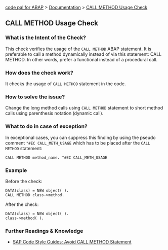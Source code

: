 [code pal for ABAP](../../README.md) > [Documentation](../check_documentation.md) > [CALL METHOD Usage Check](call-method-usage.md)

## CALL METHOD Usage Check

### What is the Intent of the Check?

This check verifies the usage of the `CALL METHOD` ABAP statement. It is preferable to call a method dynamically instead of via this statement: CALL METHOD. In other words, prefer a functional instead of a procedural call.

### How does the check work?

It checks the usage of `CALL METHOD` statement in the code.

### How to solve the issue?

Change the long method calls using `CALL METHOD` statement to short method calls using parenthesis notation (dynamic call).

### What to do in case of exception?

In exceptional cases, you can suppress this finding by using the pseudo comment `"#EC CALL_METH_USAGE` which has to be placed after the `CALL METHOD` statement:

```abap
CALL METHOD method_name. "#EC CALL_METH_USAGE
```

### Example

Before the check:

```abap
DATA(class) = NEW object( ).
CALL METHOD class->method.
```

After the check:

```abap
DATA(class) = NEW object( ).
class->method( ).
```

### Further Readings & Knowledge

* [SAP Code Style Guides: Avoid CALL METHOD Statement](https://github.com/SAP/styleguides/blob/main/clean-abap/CleanABAP.md#prefer-functional-to-procedural-calls)
